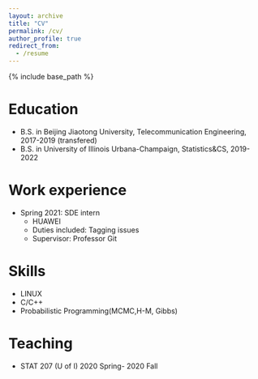 ```yaml
---
layout: archive
title: "CV"
permalink: /cv/
author_profile: true
redirect_from:
  - /resume
---
```


{% include base_path %}

Education
======
* B.S. in Beijing Jiaotong University, Telecommunication Engineering, 2017-2019 (transfered)
* B.S. in University of Illinois Urbana-Champaign, Statistics&CS, 2019-2022


Work experience
======
* Spring 2021: SDE intern
  * HUAWEI
  * Duties included: Tagging issues
  * Supervisor: Professor Git


  
Skills
======
* LINUX
* C/C++
* Probabilistic Programming(MCMC,H-M, Gibbs)

  
Teaching
======
* STAT 207 (U of I) 2020 Spring- 2020 Fall 
  
